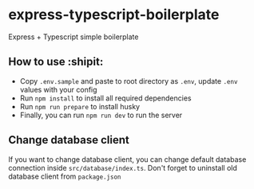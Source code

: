 # express-typescript-boilerplate
Express + Typescript simple boilerplate 

## How to use :shipit:
- Copy `.env.sample` and paste to root directory as `.env`, update `.env` values with your config
- Run `npm install` to install all required dependencies
- Run `npm run prepare` to install husky
- Finally, you can run `npm run dev` to run the server



## Change database client
If you want to change database client, you can change default database connection inside `src/database/index.ts`. Don't forget to uninstall old database client from `package.json`
